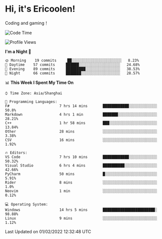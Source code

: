 # Hi, it's Ericoolen!
Coding and gaming！

<!--START_SECTION:waka-->
![Code Time](http://img.shields.io/badge/Code%20Time-166%20hrs%2023%20mins-blue)

![Profile Views](http://img.shields.io/badge/Profile%20Views-0-blue)

**I'm a Night 🦉** 

```text
🌞 Morning    19 commits     ██░░░░░░░░░░░░░░░░░░░░░░░   8.23% 
🌆 Daytime    57 commits     ██████░░░░░░░░░░░░░░░░░░░   24.68% 
🌃 Evening    89 commits     █████████░░░░░░░░░░░░░░░░   38.53% 
🌙 Night      66 commits     ███████░░░░░░░░░░░░░░░░░░   28.57%

```


📊 **This Week I Spent My Time On** 

```text
⌚︎ Time Zone: Asia/Shanghai

💬 Programming Languages: 
F#                       7 hrs 14 mins       ████████████░░░░░░░░░░░░░   50.8% 
Markdown                 4 hrs 1 min         ███████░░░░░░░░░░░░░░░░░░   28.21% 
C++                      1 hr 58 mins        ███░░░░░░░░░░░░░░░░░░░░░░   13.84% 
Other                    28 mins             ░░░░░░░░░░░░░░░░░░░░░░░░░   3.38% 
CSV                      16 mins             ░░░░░░░░░░░░░░░░░░░░░░░░░   1.92%

🔥 Editors: 
VS Code                  7 hrs 10 mins       ████████████░░░░░░░░░░░░░   50.32% 
Visual Studio            6 hrs 4 mins        ██████████░░░░░░░░░░░░░░░   42.66% 
PyCharm                  50 mins             █░░░░░░░░░░░░░░░░░░░░░░░░   5.91% 
Rider                    8 mins              ░░░░░░░░░░░░░░░░░░░░░░░░░   1.0% 
Neovim                   1 min               ░░░░░░░░░░░░░░░░░░░░░░░░░   0.12%

💻 Operating System: 
Windows                  14 hrs 5 mins       ████████████████████████░   98.88% 
Linux                    9 mins              ░░░░░░░░░░░░░░░░░░░░░░░░░   1.12%

```


 Last Updated on 01/02/2022 12:32:48 UTC
<!--END_SECTION:waka-->

